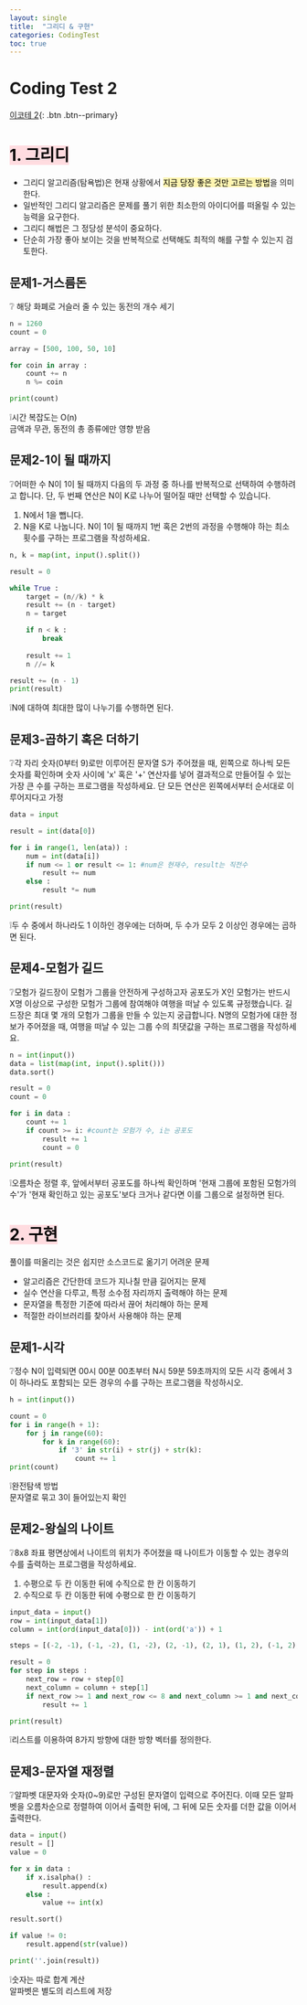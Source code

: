 ```yaml
---
layout: single
title:  "그리디 & 구현"
categories: CodingTest
toc: true
---
```


# Coding Test 2

[이코테 2](https://www.youtube.com/watch?v=2zjoKjt97vQ&list=PLRx0vPvlEmdAghTr5mXQxGpHjWqSz0dgC&index=2){: .btn .btn--primary}

# <mark style='background-color: #ffdce0'> 1. 그리디 </mark>
- 그리디 알고리즘(탐욕법)은 현재 상황에서 <mark style='background-color: #fff5b1'>지금 당장 좋은 것만 고르는 방법</mark>을 의미한다.
- 일반적인 그리디 알고리즘은 문제를 풀기 위한 최소한의 아이디어를 떠올릴 수 있는 능력을 요구한다.
- 그리디 해법은 그 정당성 분석이 중요하다.
- 단순히 가장 좋아 보이는 것을 반복적으로 선택해도 최적의 해를 구할 수 있는지 검토한다.

## 문제1-거스름돈

:grey_question: 해당 화폐로 거슬러 줄 수 있는 동전의 개수 세기

```python
n = 1260
count = 0

array = [500, 100, 50, 10]

for coin in array :
    count += n
    n %= coin

print(count)
```
:grey_exclamation:시간 복잡도는 O(n)  
    금액과 무관, 동전의 총 종류에만 영향 받음

## 문제2-1이 될 때까지
:grey_question:어떠한 수 N이 1이 될 때까지 다음의 두 과정 중 하나를 반복적으로 선택하여 수행하려고 합니다. 단, 두 번째 연산은 N이 K로 나누어 떨어질 때만 선택할 수 있습니다.
1. N에서 1을 뺍니다.
2. N을 K로 나눕니다.
N이 1이 될 때까지 1번 혹은 2번의 과정을 수행해야 하는 최소 횟수를 구하는 프로그램을 작성하세요.

```python
n, k = map(int, input().split())

result = 0

while True :
    target = (n//k) * k
    result += (n - target)
    n = target

    if n < k :
        break
    
    result += 1
    n //= k

result += (n - 1)
print(result)
```
:grey_exclamation:N에 대하여 최대한 많이 나누기를 수행하면 된다.

## 문제3-곱하기 혹은 더하기
:grey_question:각 자리 숫자(0부터 9)로만 이루어진 문자열 S가 주어졌을 때, 왼쪽으로 하나씩 모든 숫자를 확인하며 숫자 사이에 'x' 혹은 '+' 연산자를 넣어 결과적으로 만들어질 수 있는 가장 큰 수를 구하는 프로그램을 작성하세요. 단 모든 연산은 왼쪽에서부터 순서대로 이루어지다고 가정

```python
data = input

result = int(data[0])

for i in range(1, len(ata)) :
    num = int(data[i])
    if num <= 1 or result <= 1: #num은 현재수, result는 직전수
        result += num
    else :
        result *= num

print(result)
```
:grey_exclamation:두 수 중에서 하나라도 1 이하인 경우에는 더하며, 두 수가 모두 2 이상인 경우에는 곱하면 된다.

## 문제4-모험가 길드
:grey_question:모험가 길드장이 모험가 그룹을 안전하게 구성하고자 공포도가 X인 모험가는 반드시 X명 이상으로 구성한 모험가 그룹에 참여해야 여행을 떠날 수 있도록 규정했습니다. 길드장은 최대 몇 개의 모험가 그룹을 만들 수 있는지 궁급합니다. N명의 모험가에 대한 정보가 주어졌을 때, 여행을 떠날 수 있는 그룹 수의 최댓값을 구하는 프로그램을 작성하세요.

```python
n = int(input())
data = list(map(int, input().split()))
data.sort()

result = 0
count = 0 

for i in data :
    count += 1
    if count >= i: #count는 모험가 수, i는 공포도
        result += 1
        count = 0
    
print(result)
```
:grey_exclamation:오름차순 정렬 후, 앞에서부터 공포도를 하나씩 확인하며 '현재 그룹에 포함된 모험가의 수'가 '현재 확인하고 있는 공포도'보다 크거나 같다면 이를 그룹으로 설정하면 된다.



# <mark style='background-color: #ffdce0'> 2. 구현 </mark>
풀이를 떠올리는 것은 쉽지만 소스코드로 옮기기 어려운 문제
- 알고리즘은 간단한데 코드가 지나칠 만큼 길어지는 문제
- 실수 연산을 다루고, 특정 소수점 자리까지 출력해야 하는 문제
- 문자열을 특정한 기준에 따라서 끊어 처리해야 하는 문제
- 적절한 라이브러리를 찾아서 사용해야 하는 문제

## 문제1-시각
:grey_question:정수 N이 입력되면 00시 00분 00초부터 N시 59분 59초까지의 모든 시각 중에서 3이 하나라도 포함되는 모든 경우의 수를 구하는 프로그램을 작성하시오.

```python
h = int(input())

count = 0
for i in range(h + 1):
    for j in range(60):
        for k in range(60):
            if '3' in str(i) + str(j) + str(k):
                count += 1
print(count)
```
:grey_exclamation:완전탐색 방법  
    문자열로 묶고 3이 들어있는지 확인

## 문제2-왕실의 나이트
:grey_question:8x8 좌표 평면상에서 나이트의 위치가 주어졌을 때 나이트가 이동할 수 있는 경우의 수를 출력하는 프로그램을 작성하세요.
1. 수평으로 두 칸 이동한 뒤에 수직으로 한 칸 이동하기
2. 수직으로 두 칸 이동한 뒤에 수평으로 한 칸 이동하기

```python
input_data = input()
row = int(input_data[1])
column = int(ord(input_data[0])) - int(ord('a')) + 1

steps = [(-2, -1), (-1, -2), (1, -2), (2, -1), (2, 1), (1, 2), (-1, 2), (-2, 1)]

result = 0
for step in steps :
    next_row = row + step[0]
    next_column = column + step[1]
    if next_row >= 1 and next_row <= 8 and next_column >= 1 and next_column <= 8:
        result += 1

print(result)
```
:grey_exclamation:리스트를 이용하여 8가지 방향에 대한 방향 벡터를 정의한다.

## 문제3-문자열 재정렬
:grey_question:알파벳 대문자와 숫자(0~9)로만 구성된 문자열이 입력으로 주어진다. 이때 모든 알파벳을 오름차순으로 정렬하여 이어서 출력한 뒤에, 그 뒤에 모든 숫자를 더한 값을 이어서 출력한다.
```python
data = input()
result = []
value = 0

for x in data :
    if x.isalpha() :
        result.append(x)
    else :
        value += int(x)

result.sort()

if value != 0:
    result.append(str(value))

print(''.join(result))
```
:grey_exclamation:숫자는 따로 합계 계산  
    알파벳은 별도의 리스트에 저장
